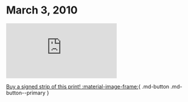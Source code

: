 # March 3, 2010

![](https://www.achewood.com/comic.php?date=03032010)

[Buy a signed strip of this print! :material-image-frame:](https://achewood-holiday-pop-up.myshopify.com/products/strip#03032010){ .md-button .md-button--primary }
